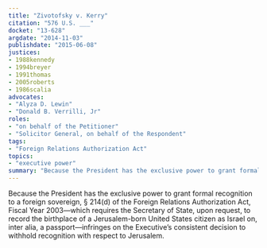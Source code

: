 ```yaml
---
title: "Zivotofsky v. Kerry"
citation: "576 U.S. ___"
docket: "13-628"
argdate: "2014-11-03"
publishdate: "2015-06-08"
justices:
- 1988kennedy
- 1994breyer
- 1991thomas
- 2005roberts
- 1986scalia
advocates:
- "Alyza D. Lewin"
- "Donald B. Verrilli, Jr"
roles:
- "on behalf of the Petitioner"
- "Solicitor General, on behalf of the Respondent"
tags:
- "Foreign Relations Authorization Act"
topics:
- "executive power"
summary: "Because the President has the exclusive power to grant formal recognition to a foreign sovereign, § 214(d) of the Foreign Relations Authorization Act, Fiscal Year 2003—which requires the Secretary of State, upon request, to record the birthplace of a Jerusalem-born United States citizen as Israel on, inter alia, a passport—infringes on the Executive’s consistent decision to withhold recognition with respect to Jerusalem."
---
```

Because the President has the exclusive power to grant formal recognition to a foreign sovereign, § 214(d) of the Foreign Relations Authorization Act, Fiscal Year 2003—which requires the Secretary of State, upon request, to record the birthplace of a Jerusalem-born United States citizen as Israel on, inter alia, a passport—infringes on the Executive’s consistent decision to withhold recognition with respect to Jerusalem.

